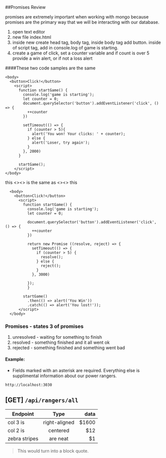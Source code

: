 ##Promises Review

promises are extremely important when working with mongo
because promises are the primary way that we will be interacting with our database.

1) open text editor
2) new file index.html
3) inside new create head tag, body tag, inside body tag add button.  inside of script tag, add in console.log of game is starting.
4) create a game of click, set a counter variable and if count is over 5 provide a win alert, or if not a loss alert



####These two code samples are the same

``` <head></head>
<body>
  <button>Click!</button>
    <script>
      function startGame() {
        console.log('game is starting');
        let counter = 0;
        document.querySelector('button').addEventListener('click', () => {
          ++counter
        })

        setTimeout(() => {
          if (counter > 5){
            alert('You won! Your clicks: ' + counter);
          } else {
            alert('Loser, try again');
          }
        }, 2000)
      }

      startGame();
    </script>
</body>
```
this
<><> is the same as <><>
this
```<head></head>
  <body>
    <button>Click!</button>
      <script>
        function startGame() {
          console.log('game is starting');
          let counter = 0;

          document.querySelector('button').addEventListener('click', () => {
            ++counter
          })
  
          return new Promise ((resolve, reject) => {
            setTimeout(() => {
              if (counter > 5) {
                resolve();
              } else {
                reject();
              }
            }, 3000)

          });
          }

        startGame()
          .then(() => alert('You Win'))
          .catch(() => alert('You lost!'));
      </script>
  </body>
  ```

### Promises - states 3 of promises
  1. unresolved - waiting for something to finish
  1. resolved - something finished and it all went ok
  1. rejected - something finished and something went bad






#### Example:

* Fields marked with an asterisk are required. Everything else is supplimental information about our power rangers.





`http://localhost:3030`




## [GET] `/api/rangers/all`

| Endpoint      |     Type      |  data |
| ------------- | :-----------: | ----: |
| col 3 is      | right-aligned | $1600 |
| col 2 is      |   centered    |   $12 |
| zebra stripes |   are neat    |    $1 |

> This would turn into a block quote.